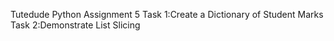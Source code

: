 Tutedude Python Assignment 5
Task 1:Create a Dictionary of Student Marks
Task 2:Demonstrate List Slicing 
